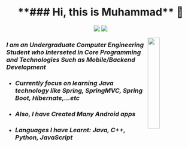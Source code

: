 <h1 align="center">**### Hi, this is Muhammad** 👋</h1>
<p align="center">
    <a href="https://www.linkedin.com/in/muhammad-salah-4a749018b/"><img src="https://img.shields.io/badge/linkedin-%230177B5?style=flat&logo=linkedin&logoColor=white"/></a>
    <a href="https://www.youtube.com/channel/UCnVzhpqu7gFn_1ycHyI9ofA"><img src="https://img.shields.io/badge/youtube-%23FF0000?style=flat&logo=youtube&logoColor=white"/></a>
  </p>
  
  <img src="https://github.com/mohamedabusrea/mohamedabusrea/blob/master/profile-img.png" align="right" width="25%"/>

### _I am an Undergraduate Computer Engineering Student who Interseted in Core Programming and Technologies Such as Mobile/Backend Development_


- ### _Currently focus on learning Java technology like Spring, SpringMVC, Spring Boot, Hibernate,...etc_
- ### _Also, I have Created Many Android apps_ 
- ### _Languages I have Learnt: Java, C++, Python, JavaScript_
